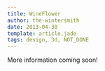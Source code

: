 ```yaml
---
title: WineFlower
author: the-wintersmith
date: 2013-04-30
template: article.jade
tags: design, 3d, NOT_DONE
---
```


More information coming soon!